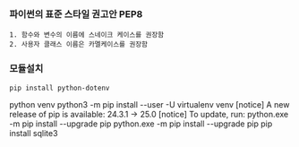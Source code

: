 ### 파이썬의 표준 스타일 권고안 PEP8
	1. 함수와 변수의 이름에 스네이크 케이스를 권장함
	2. 사용자 클래스 이름은 카멜케이스를 권장함

### 모듈설치
	pip install python-dotenv



python
venv
python3 -m pip install --user -U virtualenv
venv
[notice] A new release of pip is available: 24.3.1 -> 25.0
[notice] To update, run: python.exe -m pip install --upgrade pip
	python.exe -m pip install --upgrade pip
	pip install sqlite3